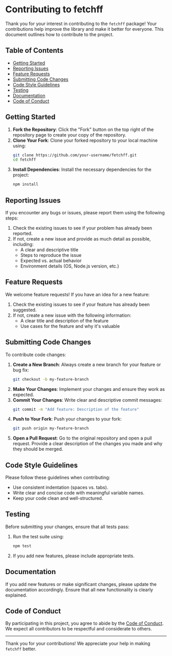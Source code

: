 # Contributing to fetchff

Thank you for your interest in contributing to the `fetchff` package! Your contributions help improve the library and make it better for everyone. This document outlines how to contribute to the project.

## Table of Contents

- [Getting Started](#getting-started)
- [Reporting Issues](#reporting-issues)
- [Feature Requests](#feature-requests)
- [Submitting Code Changes](#submitting-code-changes)
- [Code Style Guidelines](#code-style-guidelines)
- [Testing](#testing)
- [Documentation](#documentation)
- [Code of Conduct](#code-of-conduct)

## Getting Started

1. **Fork the Repository**: Click the "Fork" button on the top right of the repository page to create your copy of the repository.
2. **Clone Your Fork**: Clone your forked repository to your local machine using:
   ```bash
   git clone https://github.com/your-username/fetchff.git
   cd fetchff
   ```
3. **Install Dependencies**: Install the necessary dependencies for the project:
   ```bash
   npm install
   ```

## Reporting Issues

If you encounter any bugs or issues, please report them using the following steps:

1. Check the existing issues to see if your problem has already been reported.
2. If not, create a new issue and provide as much detail as possible, including:
   - A clear and descriptive title
   - Steps to reproduce the issue
   - Expected vs. actual behavior
   - Environment details (OS, Node.js version, etc.)

## Feature Requests

We welcome feature requests! If you have an idea for a new feature:

1. Check the existing issues to see if your feature has already been suggested.
2. If not, create a new issue with the following information:
   - A clear title and description of the feature
   - Use cases for the feature and why it's valuable

## Submitting Code Changes

To contribute code changes:

1. **Create a New Branch**: Always create a new branch for your feature or bug fix:
   ```bash
   git checkout -b my-feature-branch
   ```
2. **Make Your Changes**: Implement your changes and ensure they work as expected.
3. **Commit Your Changes**: Write clear and descriptive commit messages:
   ```bash
   git commit -m "Add feature: Description of the feature"
   ```
4. **Push to Your Fork**: Push your changes to your fork:
   ```bash
   git push origin my-feature-branch
   ```
5. **Open a Pull Request**: Go to the original repository and open a pull request. Provide a clear description of the changes you made and why they should be merged.

## Code Style Guidelines

Please follow these guidelines when contributing:

- Use consistent indentation (spaces vs. tabs).
- Write clear and concise code with meaningful variable names.
- Keep your code clean and well-structured.

## Testing

Before submitting your changes, ensure that all tests pass:

1. Run the test suite using:
   ```bash
   npm test
   ```
2. If you add new features, please include appropriate tests.

## Documentation

If you add new features or make significant changes, please update the documentation accordingly. Ensure that all new functionality is clearly explained.

## Code of Conduct

By participating in this project, you agree to abide by the [Code of Conduct](CODE_OF_CONDUCT.md). We expect all contributors to be respectful and considerate to others.

---

Thank you for your contributions! We appreciate your help in making `fetchff` better.
